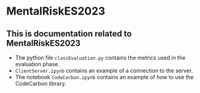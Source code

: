 # MentalRiskES2023

## This is documentation related to MentalRiskES2023

- The python file `classEvaluation.py` contains the metrics used in the evaluation phase.
- `ClientServer.ipynb` contains an example of a connection to the server.
- The notebook `CodeCarbon.ipynb` contains an example of how to use the CodeCarbon library.
